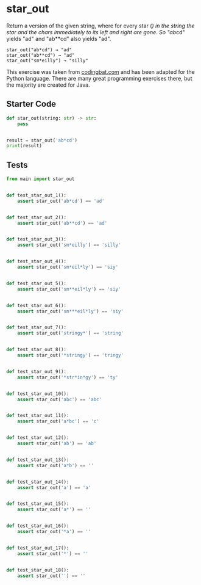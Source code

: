# star_out




Return a version of the given string, where for every star (*) in the string the star and the chars immediately to its left and right are gone. So "ab*cd" yields "ad" and "ab**cd" also yields "ad".

```
star_out("ab*cd") → "ad"
star_out("ab**cd") → "ad"
star_out("sm*eilly") → "silly"
```

This exercise was taken from [codingbat.com](https://codingbat.com/prob/p139564) and has been adapted for the Python language. There are many great programming exercises there, but the majority are created for Java.

## Starter Code
```python
def star_out(string: str) -> str:
    pass


result = star_out('ab*cd')
print(result)
```

## Tests
```python
from main import star_out


def test_star_out_1():
    assert star_out('ab*cd') == 'ad'


def test_star_out_2():
    assert star_out('ab**cd') == 'ad'


def test_star_out_3():
    assert star_out('sm*eilly') == 'silly'


def test_star_out_4():
    assert star_out('sm*eil*ly') == 'siy'


def test_star_out_5():
    assert star_out('sm**eil*ly') == 'siy'


def test_star_out_6():
    assert star_out('sm***eil*ly') == 'siy'


def test_star_out_7():
    assert star_out('stringy*') == 'string'


def test_star_out_8():
    assert star_out('*stringy') == 'tringy'


def test_star_out_9():
    assert star_out('*str*in*gy') == 'ty'


def test_star_out_10():
    assert star_out('abc') == 'abc'


def test_star_out_11():
    assert star_out('a*bc') == 'c'


def test_star_out_12():
    assert star_out('ab') == 'ab'


def test_star_out_13():
    assert star_out('a*b') == ''


def test_star_out_14():
    assert star_out('a') == 'a'


def test_star_out_15():
    assert star_out('a*') == ''


def test_star_out_16():
    assert star_out('*a') == ''


def test_star_out_17():
    assert star_out('*') == ''


def test_star_out_18():
    assert star_out('') == ''
```
